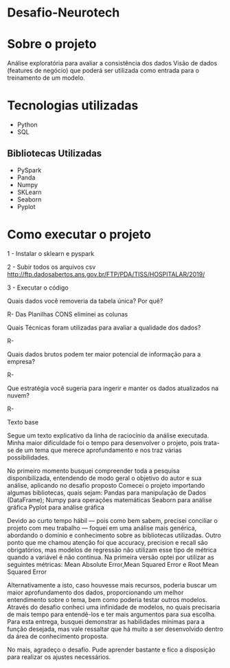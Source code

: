 # Desafio-Neurotech

# Sobre o projeto

Análise exploratória para avaliar a consistência dos dados 
Visão de dados (features de negócio) que poderá ser utilizada como entrada para o treinamento de um modelo. 

# Tecnologias utilizadas
- Python
- SQL

## Bibliotecas Utilizadas
- PySpark
- Panda
- Numpy
- SKLearn
- Seaborn 
- Pyplot

# Como executar o projeto

1 - Instalar o sklearn e pyspark


2 - Subir todos os arquivos csv
http://ftp.dadosabertos.ans.gov.br/FTP/PDA/TISS/HOSPITALAR/2019/

3 - Executar o código

Quais dados você removeria da tabela única? Por quê?

R- Das Planilhas CONS eliminei as colunas  

Quais Técnicas foram utilizadas para avaliar a qualidade dos dados?

R-

Quais dados brutos podem ter maior potencial de informação para a empresa?

R-

Que estratégia você sugeria para ingerir e manter os dados atualizados na nuvem?

R-

Texto base

Segue um texto explicativo da linha de raciocínio da análise executada. Minha maior dificuldade foi o tempo para desenvolver o projeto, pois trata-se de um tema que merece aprofundamento e nos traz várias possibilidades.  

No primeiro momento busquei compreender toda a pesquisa disponibilizada, entendendo de modo geral o objetivo do autor e sua análise, aplicando no desafio proposto 
Comecei o projeto importando algumas bibliotecas, quais sejam:
Pandas para manipulação de Dados (DataFrame);
Numpy para operações matemáticas 
Seaborn para análise gráfica
Pyplot para análise gráfica

Devido ao curto tempo hábil — pois como bem sabem, precisei conciliar o projeto com meu trabalho — foquei em uma análise mais genérica, abordando o domínio e conhecimento sobre as bibliotecas utilizadas. Outro ponto que me chamou atenção foi que accuracy, precision e recall são obrigatórios, mas modelos de regressão não utilizam esse tipo de métrica quando a variável é não contínua. Na primeira versão optei por utilizar as seguintes métricas: Mean Absolute Error,Mean Squared Error e Root Mean Squared Error

Alternativamente a isto, caso houvesse mais recursos, poderia buscar um maior aprofundamento dos dados, proporcionando um melhor entendimento sobre o tema, bem como poderia testar outros modelos. Através do desafio conheci uma infinidade de modelos, no quais precisaria de mais tempo para entendê-los e ter mais argumentos para sua escolha. 
Para esta entrega, busquei demonstrar as habilidades mínimas para a função desejada, mas vale ressaltar que há muito a ser desenvolvido dentro da área de conhecimento proposta. 

No mais, agradeço o desafio. Pude aprender bastante e fico a disposição para realizar os ajustes necessários.
